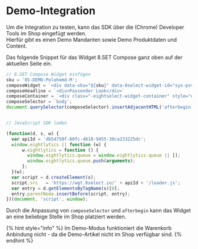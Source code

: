 # Demo-Integration

Um die Integration zu testen, kann das SDK über die \(Chrome\) Developer Tools im Shop eingefügt werden.  
Hierfür gibt es einen Demo Mandanten sowie Demo Produktdaten und Content.

Das folgende Snippet für das Widget 8.SET Compose ganz oben auf der aktuellen Seite ein.

```javascript
// 8.SET Compose Widget einfügen
sku = '8S-DEMO-Polohemd-M';
composeWidget = `<div data-sku="${sku}" data-8select-widget-id="sys-psv"></div>`;
composeHeadline = `<div>Passender Look</div>`
composeContainer = `<div class="-eightselect-widget-container" style="display: none;">${composeHeadline}${composeWidget}</div>`
composeSelector = `body`;
document.querySelector(composeSelector).insertAdjacentHTML('afterbegin', composeContainer);


// JavaScript SDK laden

(function(d, s, w) {
  var apiId = 'db54750f-80fc-4818-9455-30ca233225dc';
  window.eightlytics || function (w) {
      w.eightlytics = function () {
        window.eightlytics.queue = window.eightlytics.queue || [];
        window.eightlytics.queue.push(arguments);
      };
  }(w);
  var script = d.createElement(s);
  script.src   = 'https://wgt.8select.io/' + apiId + '/loader.js';
  var entry = d.getElementsByTagName(s)[0];
  entry.parentNode.insertBefore(script, entry);
})(document, 'script', window);
```

Durch die Anpassung von `composeSelector` und `afterbegin` kann das Widget an eine beliebige Stelle im Shop platziert werden.

{% hint style="info" %}
Im Demo-Modus funktioniert die Warenkorb Anbindung nicht - da die Demo-Artikel nicht im Shop verfügbar sind.
{% endhint %}



